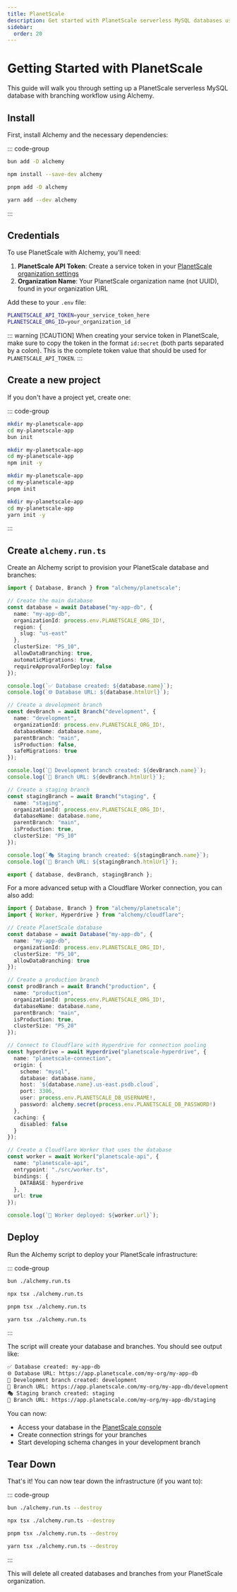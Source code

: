 ```yaml
---
title: PlanetScale
description: Get started with PlanetScale serverless MySQL databases using Alchemy's Infrastructure-as-Code approach for database and branch management.
sidebar:
  order: 20
---
```


# Getting Started with PlanetScale

This guide will walk you through setting up a PlanetScale serverless MySQL database with branching workflow using Alchemy.

## Install

First, install Alchemy and the necessary dependencies:

::: code-group

```sh [bun]
bun add -D alchemy
```

```sh [npm]
npm install --save-dev alchemy
```

```sh [pnpm]
pnpm add -D alchemy
```

```sh [yarn]
yarn add --dev alchemy
```

:::

## Credentials

To use PlanetScale with Alchemy, you'll need:

1. **PlanetScale API Token**: Create a service token in your [PlanetScale organization settings](https://app.planetscale.com/organization/settings/service-tokens)
2. **Organization Name**: Your PlanetScale organization name (not UUID), found in your organization URL

Add these to your `.env` file:

```sh
PLANETSCALE_API_TOKEN=your_service_token_here
PLANETSCALE_ORG_ID=your_organization_id
```

::: warning [!CAUTION]
When creating your service token in PlanetScale, make sure to copy the token in the format `id:secret` (both parts separated by a colon). This is the complete token value that should be used for `PLANETSCALE_API_TOKEN`.
:::

## Create a new project

If you don't have a project yet, create one:

::: code-group

```sh [bun]
mkdir my-planetscale-app
cd my-planetscale-app
bun init
```

```sh [npm]
mkdir my-planetscale-app
cd my-planetscale-app
npm init -y
```

```sh [pnpm]
mkdir my-planetscale-app
cd my-planetscale-app
pnpm init
```

```sh [yarn]
mkdir my-planetscale-app
cd my-planetscale-app
yarn init -y
```

:::

## Create `alchemy.run.ts`

Create an Alchemy script to provision your PlanetScale database and branches:

```ts
import { Database, Branch } from "alchemy/planetscale";

// Create the main database
const database = await Database("my-app-db", {
  name: "my-app-db",
  organizationId: process.env.PLANETSCALE_ORG_ID!,
  region: {
    slug: "us-east"
  },
  clusterSize: "PS_10",
  allowDataBranching: true,
  automaticMigrations: true,
  requireApprovalForDeploy: false
});

console.log(`✅ Database created: ${database.name}`);
console.log(`🌐 Database URL: ${database.htmlUrl}`);

// Create a development branch
const devBranch = await Branch("development", {
  name: "development",
  organizationId: process.env.PLANETSCALE_ORG_ID!,
  databaseName: database.name,
  parentBranch: "main",
  isProduction: false,
  safeMigrations: true
});

console.log(`🌿 Development branch created: ${devBranch.name}`);
console.log(`🔗 Branch URL: ${devBranch.htmlUrl}`);

// Create a staging branch
const stagingBranch = await Branch("staging", {
  name: "staging",
  organizationId: process.env.PLANETSCALE_ORG_ID!,
  databaseName: database.name,
  parentBranch: "main",
  isProduction: true,
  clusterSize: "PS_10"
});

console.log(`🎭 Staging branch created: ${stagingBranch.name}`);
console.log(`🔗 Branch URL: ${stagingBranch.htmlUrl}`);

export { database, devBranch, stagingBranch };
```

For a more advanced setup with a Cloudflare Worker connection, you can also add:

```ts
import { Database, Branch } from "alchemy/planetscale";
import { Worker, Hyperdrive } from "alchemy/cloudflare";

// Create PlanetScale database
const database = await Database("my-app-db", {
  name: "my-app-db", 
  organizationId: process.env.PLANETSCALE_ORG_ID!,
  clusterSize: "PS_10",
  allowDataBranching: true
});

// Create a production branch
const prodBranch = await Branch("production", {
  name: "production",
  organizationId: process.env.PLANETSCALE_ORG_ID!,
  databaseName: database.name,
  parentBranch: "main",
  isProduction: true,
  clusterSize: "PS_20"
});

// Connect to Cloudflare with Hyperdrive for connection pooling
const hyperdrive = await Hyperdrive("planetscale-hyperdrive", {
  name: "planetscale-connection",
  origin: {
    scheme: "mysql",
    database: database.name,
    host: `${database.name}.us-east.psdb.cloud`,
    port: 3306,
    user: process.env.PLANETSCALE_DB_USERNAME!,
    password: alchemy.secret(process.env.PLANETSCALE_DB_PASSWORD!)
  },
  caching: {
    disabled: false
  }
});

// Create a Cloudflare Worker that uses the database
const worker = await Worker("planetscale-api", {
  name: "planetscale-api",
  entrypoint: "./src/worker.ts",
  bindings: {
    DATABASE: hyperdrive
  },
  url: true
});

console.log(`🚀 Worker deployed: ${worker.url}`);
```

## Deploy

Run the Alchemy script to deploy your PlanetScale infrastructure:

::: code-group

```sh [bun]
bun ./alchemy.run.ts
```

```sh [npm]
npx tsx ./alchemy.run.ts
```

```sh [pnpm]
pnpm tsx ./alchemy.run.ts
```

```sh [yarn]
yarn tsx ./alchemy.run.ts
```

:::

The script will create your database and branches. You should see output like:

```sh
✅ Database created: my-app-db
🌐 Database URL: https://app.planetscale.com/my-org/my-app-db
🌿 Development branch created: development
🔗 Branch URL: https://app.planetscale.com/my-org/my-app-db/development
🎭 Staging branch created: staging
🔗 Branch URL: https://app.planetscale.com/my-org/my-app-db/staging
```

You can now:
- Access your database in the [PlanetScale console](https://app.planetscale.com)
- Create connection strings for your branches
- Start developing schema changes in your development branch

## Tear Down

That's it! You can now tear down the infrastructure (if you want to):

::: code-group

```sh [bun]
bun ./alchemy.run.ts --destroy
```

```sh [npm]
npx tsx ./alchemy.run.ts --destroy
```

```sh [pnpm]
pnpm tsx ./alchemy.run.ts --destroy
```

```sh [yarn]
yarn tsx ./alchemy.run.ts --destroy
```

:::

This will delete all created databases and branches from your PlanetScale organization.